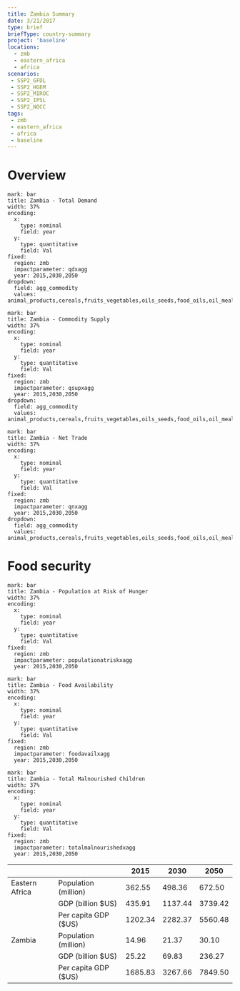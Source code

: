 ```yaml
---
title: Zambia Summary
date: 3/21/2017
type: brief
briefType: country-summary
project: 'baseline'
locations:
  - zmb
  - eastern_africa
  - africa
scenarios:
 - SSP2_GFDL
 - SSP2_HGEM
 - SSP2_MIROC
 - SSP2_IPSL
 - SSP2_NOCC
tags:
 - zmb
 - eastern_africa
 - africa
 - baseline
---
```

# Overview 

```chart
mark: bar
title: Zambia - Total Demand
width: 37%
encoding:
  x:
    type: nominal
    field: year
  y:
    type: quantitative
    field: Val
fixed:
  region: zmb
  impactparameter: qdxagg
  year: 2015,2030,2050
dropdown:
  field: agg_commodity
  values: animal_products,cereals,fruits_vegetables,oils_seeds,food_oils,oil_meals,other,pulses,roots_tubers,sugar
```

```chart
mark: bar
title: Zambia - Commodity Supply
width: 37%
encoding:
  x:
    type: nominal
    field: year
  y:
    type: quantitative
    field: Val
fixed:
  region: zmb
  impactparameter: qsupxagg
  year: 2015,2030,2050
dropdown:
  field: agg_commodity
  values: animal_products,cereals,fruits_vegetables,oils_seeds,food_oils,oil_meals,other,pulses,roots_tubers,sugar
```

```chart
mark: bar
title: Zambia - Net Trade
width: 37%
encoding:
  x:
    type: nominal
    field: year
  y:
    type: quantitative
    field: Val
fixed:
  region: zmb
  impactparameter: qnxagg
  year: 2015,2030,2050
dropdown:
  field: agg_commodity
  values: animal_products,cereals,fruits_vegetables,oils_seeds,food_oils,oil_meals,other,pulses,roots_tubers,sugar
```

# Food security

```chart
mark: bar
title: Zambia - Population at Risk of Hunger
width: 37%
encoding:
  x:
    type: nominal
    field: year
  y:
    type: quantitative
    field: Val
fixed:
  region: zmb
  impactparameter: populationatriskxagg
  year: 2015,2030,2050
```

```chart
mark: bar
title: Zambia - Food Availability
width: 37%
encoding:
  x:
    type: nominal
    field: year
  y:
    type: quantitative
    field: Val
fixed:
  region: zmb
  impactparameter: foodavailxagg
  year: 2015,2030,2050
```

```chart
mark: bar
title: Zambia - Total Malnourished Children
width: 37%
encoding:
  x:
    type: nominal
    field: year
  y:
    type: quantitative
    field: Val
fixed:
  region: zmb
  impactparameter: totalmalnourishedxagg
  year: 2015,2030,2050
```

|   |   | 2015 | 2030 | 2050 |
|---|---|---|---|---|
| Eastern Africa | Population (million) | 362.55 | 498.36 | 672.50 |
|  | GDP (billion $US) | 435.91 | 1137.44 | 3739.42 |
|  | Per capita GDP ($US) | 1202.34 | 2282.37 | 5560.48 |
| Zambia | Population (million) | 14.96 | 21.37 | 30.10 |
|  | GDP (billion $US) | 25.22 | 69.83 | 236.27 |
|  | Per capita GDP ($US) | 1685.83| 3267.66| 7849.50|